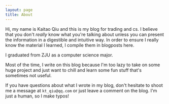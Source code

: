```yaml
---
layout: page
title: About
---
```

Hi, my name is Kaitao Qiu and this is my blog for trading and cs. I believe that you don't _really_ know what you're talking about unless you can present the information in a digestible and intuitive way. In order to ensure I really know the material I learned, I compile them in blogposts here.

I graduated from ZJU as a computer science major.

Most of the time, I write on this blog because I'm too lazy to take on some huge project and just want to chill and learn some fun stuff that's sometimes not useful.

If you have questions about what I wrote in my blog, don't hesitate to shoot me a message at `kt_qiu@qq.com` or just leave a comment on the blog. I'm just a human, so I make typos!
